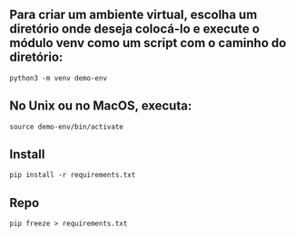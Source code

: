 
## Para criar um ambiente virtual, escolha um diretório onde deseja colocá-lo e execute o módulo venv como um script com o caminho do diretório:
    
    python3 -m venv demo-env

## No Unix ou no MacOS, executa:

    source demo-env/bin/activate

## Install

    pip install -r requirements.txt
    
## Repo

    pip freeze > requirements.txt